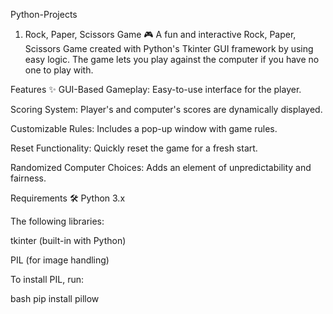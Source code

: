 Python-Projects
1. Rock, Paper, Scissors Game 🎮
A fun and interactive Rock, Paper, Scissors Game created with Python's Tkinter GUI framework by using easy logic. The game lets you play against the computer if you have no one to play with.

Features ✨
GUI-Based Gameplay: Easy-to-use interface for the player.

Scoring System: Player's and computer's scores are dynamically displayed.

Customizable Rules: Includes a pop-up window with game rules.

Reset Functionality: Quickly reset the game for a fresh start.

Randomized Computer Choices: Adds an element of unpredictability and fairness.

Requirements 🛠️
Python 3.x

The following libraries:

tkinter (built-in with Python)

PIL (for image handling)

To install PIL, run:

bash
pip install pillow